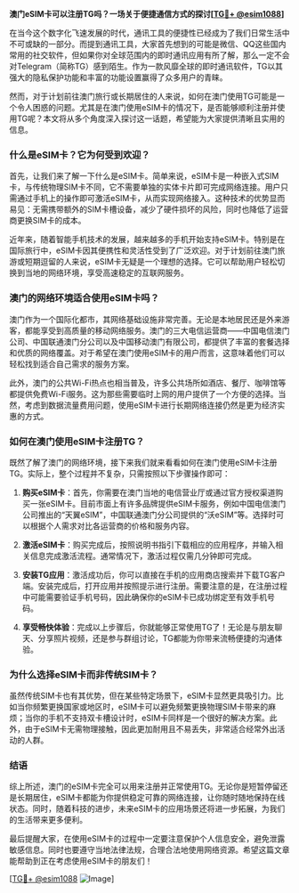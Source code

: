 **澳门eSIM卡可以注册TG吗？一场关于便捷通信方式的探讨[[TG💪+ @esim1088](https://t.me/s/esim1088)]**

在当今这个数字化飞速发展的时代，通讯工具的便捷性已经成为了我们日常生活中不可或缺的一部分。而提到通讯工具，大家首先想到的可能是微信、QQ这些国内常用的社交软件，但如果你对全球范围内的即时通讯应用有所了解，那么一定不会对Telegram（简称TG）感到陌生。作为一款风靡全球的即时通讯软件，TG以其强大的隐私保护功能和丰富的功能设置赢得了众多用户的青睐。

然而，对于计划前往澳门旅行或长期居住的人来说，如何在澳门使用TG可能是一个令人困惑的问题。尤其是在澳门使用eSIM卡的情况下，是否能够顺利注册并使用TG呢？本文将从多个角度深入探讨这一话题，希望能为大家提供清晰且实用的信息。

### **什么是eSIM卡？它为何受到欢迎？**

首先，让我们来了解一下什么是eSIM卡。简单来说，eSIM卡是一种嵌入式SIM卡，与传统物理SIM卡不同，它不需要单独的实体卡片即可完成网络连接。用户只需通过手机上的操作即可激活eSIM卡，从而实现网络接入。这种技术的优势显而易见：无需携带额外的SIM卡槽设备，减少了硬件损坏的风险，同时也降低了运营商更换SIM卡的成本。

近年来，随着智能手机技术的发展，越来越多的手机开始支持eSIM卡。特别是在国际旅行中，eSIM卡因其便携性和灵活性受到了广泛欢迎。对于计划前往澳门旅游或短期逗留的人来说，eSIM卡无疑是一个理想的选择。它可以帮助用户轻松切换到当地的网络环境，享受高速稳定的互联网服务。

### **澳门的网络环境适合使用eSIM卡吗？**

澳门作为一个国际化都市，其网络基础设施非常完善。无论是本地居民还是外来游客，都能享受到高质量的移动网络服务。澳门的三大电信运营商——中国电信澳门公司、中国联通澳门分公司以及中国移动澳门有限公司，都提供了丰富的套餐选择和优质的网络覆盖。对于希望在澳门使用eSIM卡的用户而言，这意味着他们可以轻松找到适合自己需求的服务方案。

此外，澳门的公共Wi-Fi热点也相当普及，许多公共场所如酒店、餐厅、咖啡馆等都提供免费Wi-Fi服务。这为那些需要临时上网的用户提供了一个方便的选择。当然，考虑到数据流量费用问题，使用eSIM卡进行长期网络连接仍然是更为经济实惠的方式。

### **如何在澳门使用eSIM卡注册TG？**

既然了解了澳门的网络环境，接下来我们就来看看如何在澳门使用eSIM卡注册TG。实际上，整个过程并不复杂，只需按照以下步骤操作即可：

1. **购买eSIM卡**：首先，你需要在澳门当地的电信营业厅或通过官方授权渠道购买一张eSIM卡。目前市面上有许多品牌提供eSIM卡服务，例如中国电信澳门公司推出的“天翼eSIM”，中国联通澳门分公司提供的“沃eSIM”等。选择时可以根据个人需求对比各运营商的价格和服务内容。

2. **激活eSIM卡**：购买完成后，按照说明书指引下载相应的应用程序，并输入相关信息完成激活流程。通常情况下，激活过程仅需几分钟即可完成。

3. **安装TG应用**：激活成功后，你可以直接在手机的应用商店搜索并下载TG客户端。安装完成后，打开应用并按照提示进行注册。需要注意的是，在注册过程中可能需要验证手机号码，因此确保你的eSIM卡已成功绑定至有效手机号码。

4. **享受畅快体验**：完成以上步骤后，你就能够正常使用TG了！无论是与朋友聊天、分享照片视频，还是参与群组讨论，TG都能为你带来流畅便捷的沟通体验。

### **为什么选择eSIM卡而非传统SIM卡？**

虽然传统SIM卡也有其优势，但在某些特定场景下，eSIM卡显然更具吸引力。比如当你频繁更换国家或地区时，eSIM卡可以避免频繁更换物理SIM卡带来的麻烦；当你的手机不支持双卡槽设计时，eSIM卡同样是一个很好的解决方案。此外，由于eSIM卡无需物理接触，因此更加耐用且不易丢失，非常适合经常外出活动的人群。

### **结语**

综上所述，澳门的eSIM卡完全可以用来注册并正常使用TG。无论你是短暂停留还是长期居住，eSIM卡都能为你提供稳定可靠的网络连接，让你随时随地保持在线状态。同时，随着科技的进步，未来eSIM卡的应用场景还将进一步拓展，为我们的生活带来更多便利。

最后提醒大家，在使用eSIM卡的过程中一定要注意保护个人信息安全，避免泄露敏感信息。同时也要遵守当地法律法规，合理合法地使用网络资源。希望这篇文章能帮助到正在考虑使用eSIM卡的朋友们！

[[TG💪+ @esim1088](https://t.me/s/esim1088) ![Image](https://i.postimg.cc/4NQfJmqS/Snipaste-2025-05-13-00-14-12.png)]